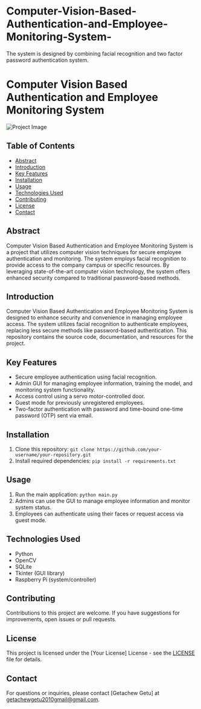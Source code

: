 # Computer-Vision-Based-Authentication-and-Employee-Monitoring-System-
The system is designed by combining facial recognition and two factor password authentication system.
# Computer Vision Based Authentication and Employee Monitoring System

![Project Image](link_to_project_image_or_screenshot.png)

## Table of Contents

- [Abstract](#abstract)
- [Introduction](#introduction)
- [Key Features](#key-features)
- [Installation](#installation)
- [Usage](#usage)
- [Technologies Used](#technologies-used)
- [Contributing](#contributing)
- [License](#license)
- [Contact](#contact)

## Abstract

Computer Vision Based Authentication and Employee Monitoring System is a project that utilizes computer vision techniques for secure employee authentication and monitoring. The system employs facial recognition to provide access to the company campus or specific resources. By leveraging state-of-the-art computer vision technology, the system offers enhanced security compared to traditional password-based methods.

## Introduction

Computer Vision Based Authentication and Employee Monitoring System is designed to enhance security and convenience in managing employee access. The system utilizes facial recognition to authenticate employees, replacing less secure methods like password-based authentication. This repository contains the source code, documentation, and resources for the project.

## Key Features

- Secure employee authentication using facial recognition.
- Admin GUI for managing employee information, training the model, and monitoring system functionality.
- Access control using a servo motor-controlled door.
- Guest mode for previously unregistered employees.
- Two-factor authentication with password and time-bound one-time password (OTP) sent via email.

## Installation

1. Clone this repository: `git clone https://github.com/your-username/your-repository.git`
2. Install required dependencies: `pip install -r requirements.txt`

## Usage

1. Run the main application: `python main.py`
2. Admins can use the GUI to manage employee information and monitor system status.
3. Employees can authenticate using their faces or request access via guest mode.

## Technologies Used

- Python
- OpenCV
- SQLite
- Tkinter (GUI library)
- Raspberry Pi (system/controller)

## Contributing

Contributions to this project are welcome. If you have suggestions for improvements, open issues or pull requests.

## License

This project is licensed under the [Your License] License - see the [LICENSE](LICENSE) file for details.

## Contact

For questions or inquiries, please contact [Getachew Getu] at getachewgetu2010gmail@gmail.com.

